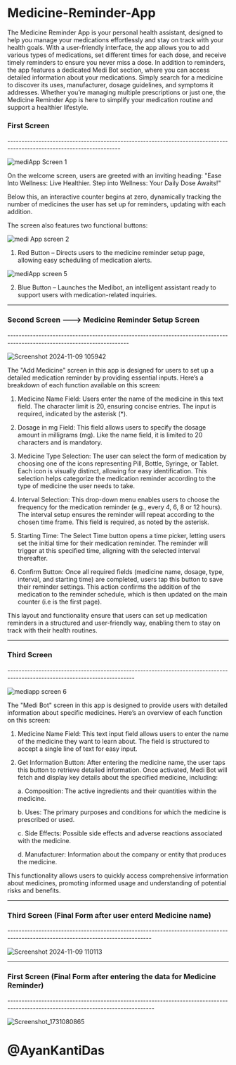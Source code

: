 # Medicine-Reminder-App
The Medicine Reminder App is your personal health assistant, designed to help you manage your medications effortlessly and stay on track with your health goals. With a user-friendly interface, the app allows you to add various types of medications, set different times for each dose, and receive timely reminders to ensure you never miss a dose.
In addition to reminders, the app features a dedicated Medi Bot section, where you can access detailed information about your medications. Simply search for a medicine to discover its uses, manufacturer, dosage guidelines, and symptoms it addresses. Whether you’re managing multiple prescriptions or just one, the Medicine Reminder App is here to simplify your medication routine and support a healthier lifestyle.



<h3>First Screen</h3>
----------------------------------------------------------------------------------------------------------------------

![mediApp Screen 1](https://github.com/user-attachments/assets/47c3d5b0-9271-4652-b565-62f56eabc013)

On the welcome screen, users are greeted with an inviting heading:
"Ease Into Wellness: Live Healthier. Step into Wellness: Your Daily Dose Awaits!"

Below this, an interactive counter begins at zero, dynamically tracking the number of medicines the user has set up for reminders, updating with each addition.

The screen also features two functional buttons:

![medi App screen 2](https://github.com/user-attachments/assets/560f6b6b-75de-4431-9b46-e1d78e201a4c)


1. Red Button – Directs users to the medicine reminder setup page, allowing easy scheduling of medication alerts.

![mediApp screen 5](https://github.com/user-attachments/assets/b276e72c-1bb7-4122-a29b-c2f9f3f8148e)

   
2. Blue Button – Launches the Medibot, an intelligent assistant ready to support users with medication-related inquiries.

-------------------------------------------------------------------------------------------------------------------------

<h3>Second Screen ---> Medicine Reminder Setup Screen</h3>
-------------------------------------------------------------------------------------------------------------------------

![Screenshot 2024-11-09 105942](https://github.com/user-attachments/assets/5d8c9d9b-9953-4164-8cfe-5b0548006a62)

The "Add Medicine" screen in this app is designed for users to set up a detailed medication reminder by providing essential inputs. Here’s a breakdown of each function available on this screen:

1. Medicine Name Field: Users enter the name of the medicine in this text field. The character limit is 20, ensuring concise entries. The input is required, indicated by the asterisk (*).
   
2. Dosage in mg Field: This field allows users to specify the dosage amount in milligrams (mg). Like the name field, it is limited to 20 characters and is mandatory.

3. Medicine Type Selection:
   The user can select the form of medication by choosing one of the icons representing Pill, Bottle, Syringe, or Tablet. Each icon is visually distinct, allowing for easy identification. This selection helps categorize the medication reminder according to the type of 
   medicine the user needs to take.

4. Interval Selection:
    This drop-down menu enables users to choose the frequency for the medication reminder (e.g., every 4, 6, 8 or 12 hours). The interval setup ensures the reminder will repeat according to the chosen time frame. This field is required, as noted by the asterisk.

5. Starting Time:
   The Select Time button opens a time picker, letting users set the initial time for their medication reminder. The reminder will trigger at this specified time, aligning with the selected interval thereafter.

6. Confirm Button:
   Once all required fields (medicine name, dosage, type, interval, and starting time) are completed, users tap this button to save their reminder settings. This action confirms the addition of the medication to the reminder schedule, which is then updated on the main 
   counter (i.e is the first page). 

This layout and functionality ensure that users can set up medication reminders in a structured and user-friendly way, enabling them to stay on track with their health routines.

---------------------------------------------------------------------------------------------------------------------------

<h3>Third Screen</h3>
---------------------------------------------------------------------------------------------------------------------------

![mediapp screen 6](https://github.com/user-attachments/assets/38273e61-acb6-4b4a-9d0d-96da6392e15e)

The "Medi Bot" screen in this app is designed to provide users with detailed information about specific medicines. Here’s an overview of each function on this screen:

1. Medicine Name Field:
   This text input field allows users to enter the name of the medicine they want to learn about. The field is structured to accept a single line of text for easy input.

2. Get Information Button:
   After entering the medicine name, the user taps this button to retrieve detailed information. Once activated, Medi Bot will fetch and display key details about the specified medicine, including:
   
    a. Composition: The active ingredients and their quantities within the medicine.

    b. Uses: The primary purposes and conditions for which the medicine is prescribed or used.

    c. Side Effects: Possible side effects and adverse reactions associated with the medicine.

    d. Manufacturer: Information about the company or entity that produces the medicine.

This functionality allows users to quickly access comprehensive information about medicines, promoting informed usage and understanding of potential risks and benefits.

---------------------------------------------------------------------------------------------------------------------------------

<h3>Third Screen (Final Form after user enterd Medicine name)</h3>
---------------------------------------------------------------------------------------------------------------------------------

![Screenshot 2024-11-09 110113](https://github.com/user-attachments/assets/d991576f-2dc3-4d77-b110-0737782d62df)

----------------------------------------------------------------------------------------------------------------------------------

<h3>First Screen (Final Form after entering the data for Medicine Reminder)</h3>
----------------------------------------------------------------------------------------------------------------------------------

![Screenshot_1731080865](https://github.com/user-attachments/assets/bc91bef3-802d-4873-90b0-438be6fec7a4)



<h1>@AyanKantiDas</h1>





